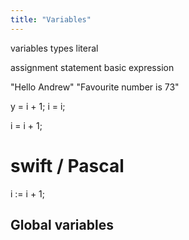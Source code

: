 ```yaml
---
title: "Variables"
---
```


variables
types
literal

assignment statement
basic expression

"Hello Andrew"
"Favourite number is 73"

y = i + 1;
i = i;

i = i + 1;


# swift / Pascal

i := i + 1;

## Global variables


